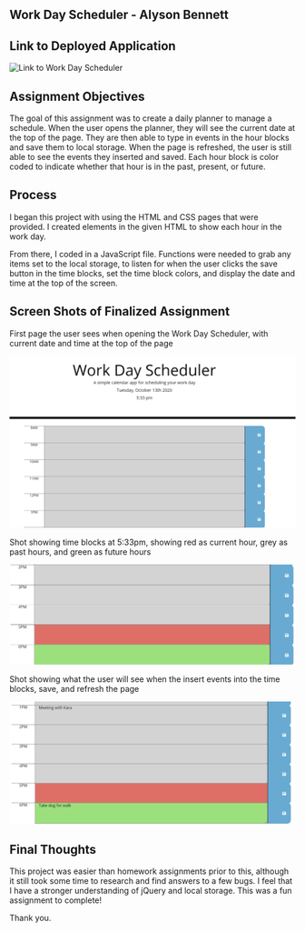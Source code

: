 ## Work Day Scheduler - Alyson Bennett

## Link to Deployed Application
![Link to Work Day Scheduler](https://alysonbennett.github.io/WorkDayScheduler/)

## Assignment Objectives
The goal of this assignment was to create a daily planner to manage a schedule. When the user opens the planner, they will see the current date at the top of the page. They are then able to type in events in the hour blocks and save them to local storage. When the page is refreshed, the user is still able to see the events they inserted and saved. Each hour block is color coded to indicate whether that hour is in the past, present, or future. 

## Process
I began this project with using the HTML and CSS pages that were provided. I created elements in the given HTML to show each hour in the work day.

From there, I coded in a JavaScript file. Functions were needed to grab any items set to the local storage, to listen for when the user clicks the save button in the time blocks, set the time block colors, and display the date and time at the top of the screen. 

## Screen Shots of Finalized Assignment

First page the user sees when opening the Work Day Scheduler, with current date and time at the top of the page

![FirstScreen](screenShots/FirstPage.png)

Shot showing time blocks at 5:33pm, showing red as current hour, grey as past hours, and green as future hours

![ColorCodedBlocks](screenShots/ColorBlocks.png)

Shot showing what the user will see when the insert events into the time blocks, save, and refresh the page

![BlocksWithSavedContent](screenShots/BlocksWithSaved.png)

## Final Thoughts
This project was easier than homework assignments prior to this, although it still took some time to research and find answers to a few bugs. I feel that I have a stronger understanding of jQuery and local storage. This was a fun assignment to complete!

Thank you. 

